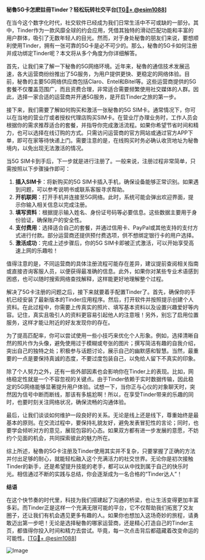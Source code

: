 **秘魯5G卡怎麽註冊Tinder？轻松玩转社交平台[[TG💪+ @esim1088](https://t.me/s/esim1088)]**

在当今这个数字化时代，社交软件已经成为我们日常生活中不可或缺的一部分。其中，Tinder作为一款风靡全球的约会应用，凭借其独特的滑动匹配功能和丰富的用户群体，吸引了无数年轻人的目光。然而，对于身处秘鲁的朋友们来说，要想顺利使用Tinder，拥有一张可靠的5G卡是必不可少的。那么，秘魯的5G卡如何注册并成功绑定Tinder呢？本文将从多个角度为你详细解答。

首先，让我们来了解一下秘魯的5G网络环境。近年来，秘魯的通信技术发展迅速，各大运营商纷纷推出了5G服务，为用户提供更快、更稳定的网络体验。目前，秘魯的主要5G网络供应商包括Claro、Entel和Bitel等。这些运营商提供的5G套餐不仅覆盖范围广，而且资费合理，非常适合需要频繁使用社交媒体的人群。因此，选择一家合适的运营商并开通5G服务，是开启Tinder之旅的第一步。

接下来，我们需要了解如何购买和激活一张秘魯的5G SIM卡。通常情况下，你可以在当地的营业厅或者授权代理店购买SIM卡。在营业厅办理业务时，工作人员会根据你的需求推荐适合的套餐，并指导你完成激活流程。如果你希望节省时间和精力，也可以选择在线订购的方式。只需访问运营商的官方网站或通过官方APP下单，即可在家等待快递上门。需要注意的是，在线购买时务必确认收货地址为秘魯境内，以免出现无法激活的情况。

当5G SIM卡到手后，下一步就是进行注册了。一般来说，注册过程非常简单，只需按照以下步骤操作即可：

1. **插入SIM卡**：将新购买的5G SIM卡插入手机，确保设备能够正常识别。如果遇到问题，可以参考说明书或联系客服寻求帮助。
2. **开机联网**：打开手机并连接至5G网络。此时，系统可能会弹出欢迎界面，提示你输入相关信息以完成注册。
3. **填写资料**：根据提示输入姓名、身份证号码等必要信息。这些数据主要用于身份验证，确保账户的安全性。
4. **支付费用**：选择适合自己的套餐，并通过信用卡、PayPal或其他支持的支付方式进行付款。部分运营商还提供预付费选项，供不想绑定银行卡的用户选择。
5. **激活成功**：完成上述步骤后，你的5G SIM卡即被正式激活，可以开始享受高速上网的乐趣啦！

值得注意的是，不同运营商的具体注册流程可能存在差异，建议提前查阅相关指南或直接咨询客服人员，以便获得最准确的信息。此外，如果你对某些专业术语感到困惑，也可以随时搜索网络查找解释，这样能更好地理解整个过程。

解决了5G卡注册的问题之后，接下来就要着手配置Tinder了。首先，确保你的手机已经安装了最新版本的Tinder应用程序。然后，打开软件并按照提示创建个人资料。在此过程中，你需要上传真实的照片、填写基本资料以及设置兴趣爱好等内容。记住，真实且吸引人的资料更容易引起他人的注意哦！另外，别忘了启用位置服务，这样才能让附近的好友发现你的存在。

为了提高匹配率，你可以尝试使用一些小技巧来优化个人形象。例如，选择清晰自然的照片作为头像，避免使用过于模糊或夸张的图片；撰写简洁有趣的自我介绍，突出自己的独特之处；积极参与话题讨论，展示自己的幽默感和智慧。当然，最重要的一点是要保持真诚的态度，不要过度包装自己，以免给人留下不真实的印象。

除了个人努力之外，还有一些外部因素也会影响你在Tinder上的表现。比如，网络稳定性就是一个不容忽视的关键点。由于Tinder依赖于实时数据传输，因此稳定的5G网络能够显著提升用户体验。试想一下，当你正与心仪的对象聊天时，突然因为信号中断而断线，那该有多尴尬啊！所以，在享受Tinder带来的乐趣的同时，也要时刻关注网络状况，确保流畅的沟通体验。

最后，让我们谈谈如何维护一段良好的关系。无论是线上还是线下，尊重始终是最基本的原则。在交流过程中，要保持礼貌友好，避免发表冒犯性的言论；同时，也要学会倾听对方的意见，展现包容的心态。如果双方都有进一步发展的意愿，不妨约个见面的机会，共同探索彼此的魅力所在。

综上所述，秘魯的5G卡注册及Tinder使用其实并不复杂，只要掌握了正确的方法并付出足够的耐心，就能轻松融入这个充满活力的社交世界。无论你是初次接触Tinder的新手，还是希望提升技能的老手，都可以从中找到属于自己的快乐时光。相信通过不断的实践与总结，你会逐渐成为一名合格的“Tinder达人”！

**结语**

在这个快节奏的时代里，科技为我们搭建起了沟通的桥梁，也让生活变得更加丰富多彩。而Tinder正是这样一个充满无限可能的平台，它不仅帮助我们拓宽了交友圈子，还让我们有机会遇见更多有趣的人。如果你也想加入这场奇妙的旅程，请勇敢迈出第一步吧！无论是选择秘魯的哪家运营商，还是精心打造自己的Tinder主页，都值得你投入时间和精力去尝试。毕竟，每一次点击背后都蕴藏着改变命运的可能性。[[TG💪+ @esim1088](https://t.me/s/esim1088)] 

![Image](https://i.postimg.cc/4NQfJmqS/Snipaste-2025-05-13-00-14-12.png)